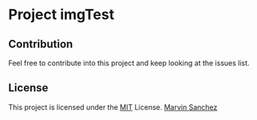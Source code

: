 # Project imgTest
## Contribution
Feel free to contribute into this project and keep looking at the issues list.

## License
This project is licensed under the [MIT](LICENSE.md) License.
[Marvin Sanchez](http://marvinrsanchez.wordpress.com/)
